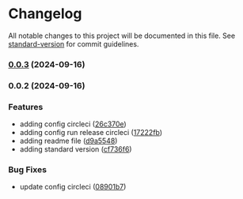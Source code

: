 # Changelog

All notable changes to this project will be documented in this file. See [standard-version](https://github.com/conventional-changelog/standard-version) for commit guidelines.

### [0.0.3](https://github.com/jeyforcode/convert-numbers-to-words/compare/v0.0.2...v0.0.3) (2024-09-16)

### 0.0.2 (2024-09-16)


### Features

* adding config circleci ([26c370e](https://github.com/jeyforcode/convert-numbers-to-words/commit/26c370e123f87544ce5d0569113475ff933047d6))
* adding config run release circleci ([17222fb](https://github.com/jeyforcode/convert-numbers-to-words/commit/17222fb5ee3c3b30c3da7f4a5904fc81881da772))
* adding readme file ([d9a5548](https://github.com/jeyforcode/convert-numbers-to-words/commit/d9a5548728ab06863367da8bb84d14adb12ba50b))
* adding standard version ([cf736f6](https://github.com/jeyforcode/convert-numbers-to-words/commit/cf736f6ec5aee12106a7f8a6579d583d6672d29e))


### Bug Fixes

* update config circleci ([08901b7](https://github.com/jeyforcode/convert-numbers-to-words/commit/08901b796efb6cc25657c1bbbc3927d1d94a5a1b))
